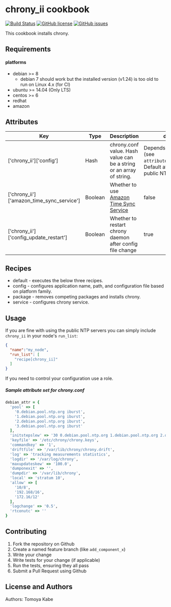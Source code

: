 chrony_ii cookbook
==================

[![Build Status](https://travis-ci.org/elastic-infra/chrony_ii.svg?branch=master)](https://travis-ci.org/elastic-infra/chrony_ii) [![GitHub license](https://img.shields.io/github/license/elastic-infra/chrony_ii.svg)](https://github.com/elastic-infra/chrony_ii/blob/master/LICENSE) [![GitHub issues](https://img.shields.io/github/issues/elastic-infra/chrony_ii.svg)](https://github.com/elastic-infra/chrony_ii/issues)

This cookbook installs chrony.

Requirements
------------

#### platforms
- debian >= 8
  - debian 7 should work but the installed version (v1.24) is too old to run on Linux 4.x (for CI)
- ubuntu >= 14.04 (Only LTS)
- centos >= 6
- redhat
- amazon

Attributes
----------

| Key | Type | Description | default |
| --- | --- | --- | --- |
|['chrony_ii']['config']|Hash|chrony.conf value. Hash value can be a string or an array of string.| Depends on platform (see `attributes/default.rb`) Default attributes use public NTP servers.|
| ['chrony_ii']['amazon_time_sync_service'] | Boolean | Whether to use <a href="https://docs.aws.amazon.com/AWSEC2/latest/UserGuide/set-time.html#configure-amazon-time-service">Amazon Time Sync Service</a> | false |
| ['chrony_ii']['config_update_restart']| Boolean | Whether to restart chrony daemon after config file change | true |



Recipes
---------
- default - executes the below three recipes.
- config - configures application name, path, and configuration file based on platform family.
- package - removes competing packages and installs chrony.
- service - configures chrony service.

Usage
-----
If you are fine with using the public NTP servers you can simply include `chrony_ii` in your node's `run_list`:

```json
{
  "name":"my_node",
  "run_list": [
    "recipe[chrony_ii]"
  ]
}
```
If you need to control your configuration use a role.

##### Sample attribute set for chrony.conf

```ruby
debian_attr = {
  'pool' => [
    '0.debian.pool.ntp.org iburst',
    '1.debian.pool.ntp.org iburst',
    '2.debian.pool.ntp.org iburst',
    '3.debian.pool.ntp.org iburst'
  ],
  'initstepslew' => '30 0.debian.pool.ntp.org 1.debian.pool.ntp.org 2.debian.pool.ntp.org 3.debian.pool.ntp.org',
  'keyfile' => '/etc/chrony/chrony.keys',
  'commandkey' => '1',
  'driftfile' => '/var/lib/chrony/chrony.drift',
  'log' => 'tracking measurements statistics',
  'logdir' => '/var/log/chrony',
  'maxupdateskew' => '100.0',
  'dumponexit' => '',
  'dumpdir' => '/var/lib/chrony',
  'local' => 'stratum 10',
  'allow' => [
    '10/8',
    '192.168/16',
    '172.16/12'
  ],
  'logchange' => '0.5',
  'rtconutc' => ''
}
```

Contributing
------------

1. Fork the repository on Github
2. Create a named feature branch (like `add_component_x`)
3. Write your change
4. Write tests for your change (if applicable)
5. Run the tests, ensuring they all pass
6. Submit a Pull Request using Github

License and Authors
-------------------
Authors: Tomoya Kabe
